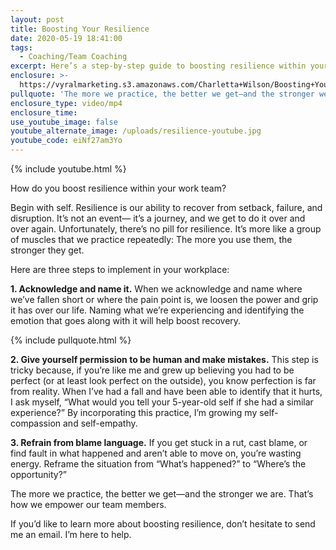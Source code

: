 ```yaml
---
layout: post
title: Boosting Your Resilience
date: 2020-05-19 18:41:00
tags:
  - Coaching/Team Coaching
excerpt: Here’s a step-by-step guide to boosting resilience within your work team.
enclosure: >-
  https://vyralmarketing.s3.amazonaws.com/Charletta+Wilson/Boosting+Your+Resilience.mp4
pullquote: 'The more we practice, the better we get—and the stronger we are.'
enclosure_type: video/mp4
enclosure_time:
use_youtube_image: false
youtube_alternate_image: /uploads/resilience-youtube.jpg
youtube_code: eiNf27am3Yo
---
```


{% include youtube.html %}

How do you boost resilience within your work team?

Begin with self. Resilience is our ability to recover from setback, failure, and disruption. It’s not an event— it’s a journey, and we get to do it over and over again. Unfortunately, there’s no pill for resilience. It’s more like a group of muscles that we practice repeatedly: The more you use them, the stronger they get.&nbsp;

Here are three steps to implement in your workplace:

**1\. Acknowledge and name it.** When we acknowledge and name where we’ve fallen short or where the pain point is, we loosen the power and grip it has over our life. Naming what we’re experiencing and identifying the emotion that goes along with it will help boost recovery.&nbsp;

{% include pullquote.html %}

**2\. Give yourself permission to be human and make mistakes.** This step is tricky because, if you’re like me and grew up believing you had to be perfect (or at least look perfect on the outside), you know perfection is far from reality. When I’ve had a fall and have been able to identify that it hurts, I ask myself, “What would you tell your 5-year-old self if she had a similar experience?” By incorporating this practice, I’m growing my self-compassion and self-empathy.&nbsp;

**3\. Refrain from blame language.** If you get stuck in a rut, cast blame, or find fault in what happened and aren’t able to move on, you’re wasting energy. Reframe the situation from “What’s happened?” to “Where’s the opportunity?”

The more we practice, the better we get—and the stronger we are. That’s how we empower our team members.&nbsp;

If you’d like to learn more about boosting resilience, don’t hesitate to send me an email. I’m here to help.